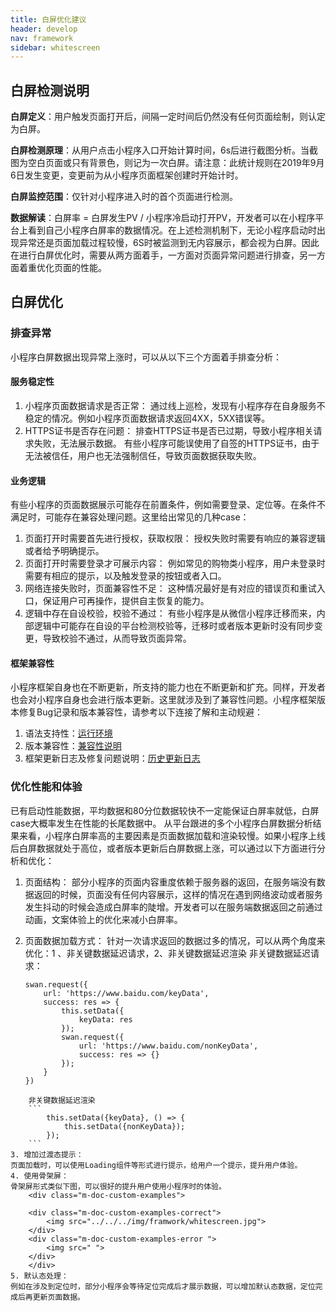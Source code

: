 ```yaml
---
title: 白屏优化建议
header: develop
nav: framework
sidebar: whitescreen
---
```



## 白屏检测说明
**白屏定义**：用户触发页面打开后，间隔一定时间后仍然没有任何页面绘制，则认定为白屏。

**白屏检测原理**：从用户点击小程序入口开始计算时间，6s后进行截图分析。当截图为空白页面或只有背景色，则记为一次白屏。请注意：此统计规则在2019年9月6日发生变更，变更前为从小程序页面框架创建时开始计时。

**白屏监控范围**：仅针对小程序进入时的首个页面进行检测。

**数据解读**：白屏率 = 白屏发生PV / 小程序冷启动打开PV，开发者可以在小程序平台上看到自己小程序白屏率的数据情况。在上述检测机制下，无论小程序启动时出现异常还是页面加载过程较慢，6S时被监测到无内容展示，都会视为白屏。因此在进行白屏优化时，需要从两方面着手，一方面对页面异常问题进行排查，另一方面着重优化页面的性能。

## 白屏优化
###   排查异常
小程序白屏数据出现异常上涨时，可以从以下三个方面着手排查分析：
####   服务稳定性
1. 小程序页面数据请求是否正常：
通过线上巡检，发现有小程序存在自身服务不稳定的情况。例如小程序页面数据请求返回4XX，5XX错误等。
2. HTTPS证书是否存在问题：
排查HTTPS证书是否已过期，导致小程序相关请求失败，无法展示数据。
有些小程序可能误使用了自签的HTTPS证书，由于无法被信任，用户也无法强制信任，导致页面数据获取失败。

####  业务逻辑
有些小程序的页面数据展示可能存在前置条件，例如需要登录、定位等。在条件不满足时，可能存在兼容处理问题。这里给出常见的几种case：
1. 页面打开时需要首先进行授权，获取权限：
授权失败时需要有响应的兼容逻辑或者给予明确提示。
2. 页面打开时需要登录才可展示内容：
例如常见的购物类小程序，用户未登录时需要有相应的提示，以及触发登录的按钮或者入口。
3. 网络连接失败时，页面兼容性不足：
这种情况最好是有对应的错误页和重试入口，保证用户可再操作，提供自主恢复的能力。
4. 逻辑中存在自设校验，校验不通过：
有些小程序是从微信小程序迁移而来，内部逻辑中可能存在自设的平台检测校验等，迁移时或者版本更新时没有同步变更，导致校验不通过，从而导致页面异常。

####  框架兼容性
小程序框架自身也在不断更新，所支持的能力也在不断更新和扩充。同样，开发者也会对小程序自身也会进行版本更新。这里就涉及到了兼容性问题。小程序框架版本修复Bug记录和版本兼容性，请参考以下连接了解和主动规避：
1. 语法支持性：[运行环境](https://smartprogram.baidu.com/docs/develop/framework/operating-environment/)
2. 版本兼容性：[兼容性说明](https://smartprogram.baidu.com/docs/develop/swan/compatibility/)
3. 框架更新日志及修复问题说明：[历史更新日志](https://smartprogram.baidu.com/docs/develop/swan/swanchangelog/)

###  优化性能和体验
已有启动性能数据，平均数据和80分位数据较快不一定能保证白屏率就低，白屏case大概率发生在性能的长尾数据中。
从平台跟进的多个小程序白屏数据分析结果来看，小程序白屏率高的主要因素是页面数据加载和渲染较慢。如果小程序上线后白屏数据就处于高位，或者版本更新后白屏数据上涨，可以通过以下方面进行分析和优化：
1. 页面结构：
部分小程序的页面内容重度依赖于服务器的返回，在服务端没有数据返回的时候，页面没有任何内容展示，这样的情况在遇到网络波动或者服务发生抖动的时候会造成白屏率的陡增。开发者可以在服务端数据返回之前通过动画，文案体验上的优化来减小白屏率。
2. 页面数据加载方式：
针对一次请求返回的数据过多的情况，可以从两个角度来优化：1 、非关键数据延迟请求，2、非关键数据延迟渲染
非关键数据延迟请求：

    ```
    swan.request({
        url: 'https://www.baidu.com/keyData',
        success: res => {
            this.setData({
                keyData: res
            });
            swan.request({
                url: 'https://www.baidu.com/nonKeyData',
                success: res => {}
            });
        }
    })
```
    非关键数据延迟渲染
    ```
        this.setData({keyData}, () => {
            this.setData({nonKeyData});
        });
    ```
3. 增加过渡态提示：
页面加载时，可以使用Loading组件等形式进行提示，给用户一个提示，提升用户体验。
4. 使用骨架屏：
骨架屏形式类似下图，可以很好的提升用户使用小程序时的体验。
    <div class="m-doc-custom-examples">

    <div class="m-doc-custom-examples-correct">
        <img src="../../../img/framwork/whitescreen.jpg">
    </div>
    <div class="m-doc-custom-examples-error ">
        <img src=" ">
    </div>
    </div>
5. 默认态处理：
例如在涉及到定位时，部分小程序会等待定位完成后才展示数据，可以增加默认态数据，定位完成后再更新页面数据。

